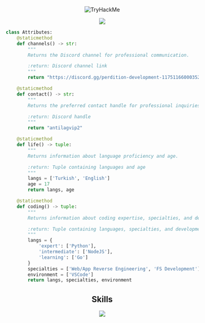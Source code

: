 
<div align="center">
  <img src="https://tryhackme-badges.s3.amazonaws.com/antilag.png" alt="TryHackMe">
</div>

<p href="https://discord.com/users/145244453496422400" align="center" width="1000px">
    <img src="https://lanyard.cnrad.dev/api/145244453496422400?borderRadius=30px"/>
</p>

```python
class Attributes:
    @staticmethod
    def channels() -> str:
        """
        Returns the Discord channel for professional communication.

        :return: Discord channel link
        """
        return "https://discord.gg/perdition-development-1175116600035266690"

    @staticmethod
    def contact() -> str:
        """
        Returns the preferred contact handle for professional inquiries.

        :return: Discord handle
        """
        return "antilagvip2"

    @staticmethod
    def life() -> tuple:
        """
        Returns information about language proficiency and age.

        :return: Tuple containing languages and age
        """
        langs = ['Turkish', 'English']
        age = 17
        return langs, age

    @staticmethod
    def coding() -> tuple:
        """
        Returns information about coding expertise, specialties, and development environment.

        :return: Tuple containing languages, specialties, and development environment
        """
        langs = {
            'expert': ['Python'],
            'intermediate': ['NodeJS'],
            'learning': ['Go']
        }
        specialties = ['Web/App Reverse Engineering', 'FS Development']
        environment = ['VSCode']
        return langs, specialties, environment
```
<h2 align="center">Skills </h2>

<p align="center">
  <a href="https://skillicons.dev">
    <img src="https://skillicons.dev/icons?i=nodejs,python,cs,vscode,js,css,html,go" />
  </a>
</p>

<p href="https://discord.com/users/145244453496422400" align="center">
    <img alt="" src="https://github-readme-stats.vercel.app/api?username=antilagg&theme=tokyonight&show_icons=true">
</p>

